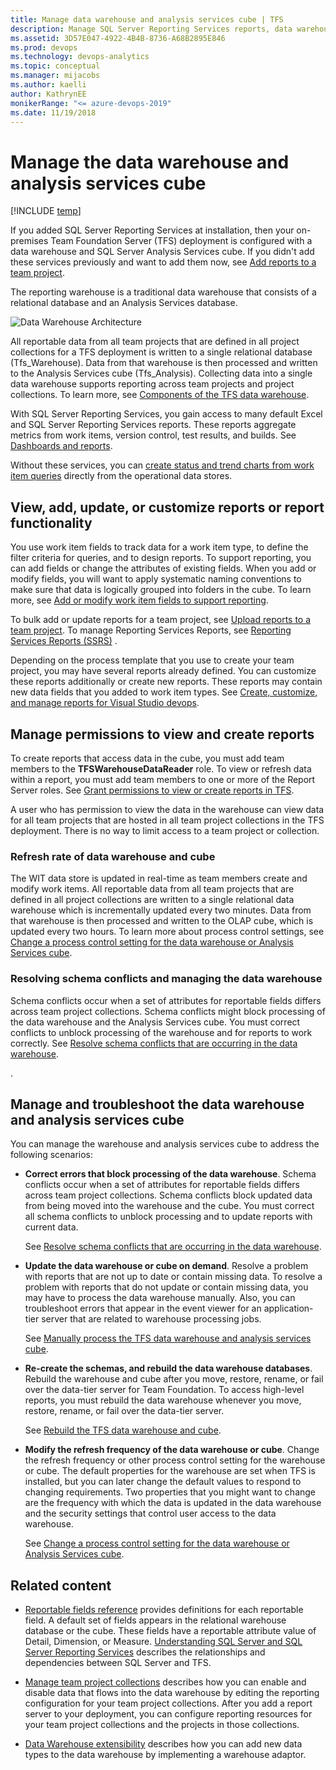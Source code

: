 ```yaml
---
title: Manage data warehouse and analysis services cube | TFS 
description: Manage SQL Server Reporting Services reports, data warehouse, and analysis services cube when connecting to an on-premises Team Foundation Server (TFS)  
ms.assetid: 3D57E047-4922-4B4B-8736-A68B2895E846  
ms.prod: devops
ms.technology: devops-analytics
ms.topic: conceptual
ms.manager: mijacobs
ms.author: kaelli
author: KathrynEE
monikerRange: "<= azure-devops-2019" 
ms.date: 11/19/2018
---
```


# Manage the data warehouse and analysis services cube 

[!INCLUDE [temp](../_shared/tfs-report-platform-version.md)]

If you added SQL Server Reporting Services at installation, then your on-premises Team Foundation Server (TFS) deployment is configured with a data warehouse and SQL Server Analysis Services cube. If you didn't add these services previously and want to add them now, see [Add reports to a team project](add-reports-to-a-team-project.md).

The reporting warehouse is a traditional data warehouse that consists of a relational database and an Analysis Services database. 

![Data Warehouse Architecture](_img/IC777266.png)

All reportable data from all team projects that are defined in all project collections for a TFS deployment is written to a single relational database (Tfs_Warehouse). Data from that warehouse is then processed and written to the Analysis Services cube (Tfs_Analysis). Collecting data into a single data warehouse supports reporting across team projects and project collections. To learn more, see [Components of the TFS data warehouse](https://msdn.microsoft.com/library/ms244687.aspx). 

With SQL Server Reporting Services, you gain access to many default Excel and SQL Server Reporting Services reports. These reports aggregate metrics from work items, version control, test results, and builds. See [Dashboards and reports](../overview.md).

Without these services, you can [create status and trend charts from work item queries](../charts.md) directly from the operational data stores.

## View, add, update, or customize reports or report functionality
You use work item fields to track data for a work item type, to define the filter criteria for queries, and to design reports. To support reporting, you can add fields or change the attributes of existing fields. When you add or modify fields, you will want to apply systematic naming conventions to make sure that data is logically grouped into folders in the cube. To learn more, see [Add or modify work item fields to support reporting](../../reference/xml/add-or-modify-work-item-fields-to-support-reporting.md). 

To bulk add or update reports for a team project, see [Upload reports to a team project](upload-reports.md). To manage Reporting Services Reports, see [Reporting Services Reports (SSRS)](https://msdn.microsoft.com/library/bb522712.aspx) .

Depending on the process template that you use to create your team project, you may have several reports already defined. You can customize these reports additionally or create new reports. These reports may contain new data fields that you added to work item types. See [Create, customize, and manage reports for Visual Studio devops](../overview.md).

## Manage permissions to view and create reports
To create reports that access data in the cube, you must add team members to the **TFSWarehouseDataReader** role. To view or refresh data within a report, you must add team members to one or more of the Report Server roles. See [Grant permissions to view or create reports in TFS](grant-permissions-to-reports.md). 

A user who has permission to view the data in the warehouse can view data for all team projects that are hosted in all team project collections in the TFS deployment. There is no way to limit access to a team project or collection. 


### Refresh rate of data warehouse and cube

 The WIT data store is updated in real-time as team members create and modify work items. All reportable data from all team projects that are defined in all project collections are written to a single relational data warehouse which is incrementally updated every two minutes. Data from that warehouse is then processed and written to the OLAP cube, which is updated every two hours. To learn more about process control settings, see [Change a process control setting for the data warehouse or Analysis Services cube](change-a-process-control-setting.md).

### Resolving schema conflicts and managing the data warehouse

Schema conflicts occur when a set of attributes for reportable fields differs across team project collections. Schema conflicts might block processing of the data warehouse and the Analysis Services cube. You must correct conflicts to unblock processing of the warehouse and for reports to work correctly. See [Resolve schema conflicts that are occurring in the data warehouse](resolve-schema-conflicts.md).

. 


## Manage and troubleshoot the data warehouse and analysis services cube
You can manage the warehouse and analysis services cube to address the following scenarios:

* **Correct errors that block processing of the data warehouse**. Schema conflicts occur when a set of attributes for reportable fields differs across team project collections. Schema conflicts block updated data from being moved into the warehouse and the cube. You must correct all schema conflicts to unblock processing and to update reports with current data. 

  See [Resolve schema conflicts that are occurring in the data warehouse](resolve-schema-conflicts.md).


* **Update the data warehouse or cube on demand**. Resolve a problem with reports that are not up to date or contain missing data. To resolve a problem with reports that do not update or contain missing data, you may have to process the data warehouse manually. Also, you can troubleshoot errors that appear in the event viewer for an application-tier server that are related to warehouse processing jobs.

  See [Manually process the TFS data warehouse and analysis services cube](manually-process-data-warehouse-and-cube.md).


* **Re-create the schemas, and rebuild the data warehouse databases**. Rebuild the warehouse and cube after you move, restore, rename, or fail over the data-tier server for Team Foundation. To access high-level reports, you must rebuild the data warehouse whenever you move, restore, rename, or fail over the data-tier server.

  See [Rebuild the TFS data warehouse and cube](rebuild-data-warehouse-and-cube.md).


* **Modify the refresh frequency of the data warehouse or cube**. Change the refresh frequency or other process control setting for the warehouse or cube. The default properties for the warehouse are set when TFS is installed, but you can later change the default values to respond to changing requirements. Two properties that you might want to change are the frequency with which the data is updated in the data warehouse and the security settings that control user access to the data warehouse.

  See [Change a process control setting for the data warehouse or Analysis Services cube](change-a-process-control-setting.md).

## Related content

- [Reportable fields reference](../../reference/xml/reportable-fields-reference.md) provides definitions for each reportable field. A default set of fields appears in the relational warehouse database or the cube. These fields have a reportable attribute value of Detail, Dimension, or Measure. 
[Understanding SQL Server and SQL Server Reporting Services](/azure/devops/server/architecture/sql-server-databases) describes the relationships and dependencies between SQL Server and TFS.
- [Manage team project collections](/azure/devops/server/admin/manage-team-project-collections) describes how you can enable and disable data that flows into the data warehouse by editing the reporting configuration for your team project collections. After you add a report server to your deployment, you can configure reporting resources for your team project collections and the projects in those collections.

- [Data Warehouse extensibility](https://msdn.microsoft.com/library/bb130342.aspx) describes how you can add new data types to the data warehouse by implementing a warehouse adaptor. 
